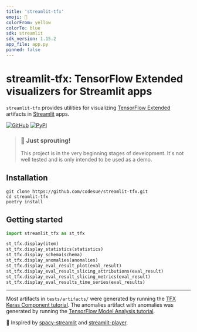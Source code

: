 ```yaml
---
title: 'streamlit-tfx'
emoji: 🌱
colorFrom: yellow
colorTo: blue
sdk: streamlit
sdk_version: 1.15.2
app_file: app.py
pinned: false
---
```


# streamlit-tfx: TensorFlow Extended visualizers for Streamlit apps

`streamlit-tfx` provides utilities for visualizing [TensorFlow Extended](https://www.tensorflow.org/tfx)
artifacts in [Streamlit](https://streamlit.io) apps.

[![GitHub][github_badge]][github_link] [![PyPI][pypi_badge]][pypi_link]

> ### 🌱 Just sprouting!
> This project is in the very beginning stages of development. It's not well tested and is only intended to be used as a demo.

## Installation

``` shell
git clone https://github.com/codesue/streamlit-tfx.git
cd streamlit-tfx
poetry install
```

## Getting started

```python
import streamlit_tfx as st_tfx

st_tfx.display(item)
st_tfx.display_statistics(statistics)
st_tfx.display_schema(schema)
st_tfx.display_anomalies(anomalies)
st_tfx.display_eval_result_plot(eval_result)
st_tfx.display_eval_result_slicing_attributions(eval_result)
st_tfx.display_eval_result_slicing_metrics(eval_result)
st_tfx.display_eval_results_time_series(eval_results)
```

---

Most artifacts in `tests/artifacts/` were generated by running the [TFX Keras Component tutorial](https://www.tensorflow.org/tfx/tutorials/tfx/components_keras).
The anomalies artifact with anomalies was generated by running the [TensorFlow Model Analysis tutorial](https://www.tensorflow.org/tfx/tutorials/model_analysis/tfma_basic).

🚀 Inspired by [spacy-streamlit](https://github.com/explosion/spacy-streamlit)
and [streamlit-player](https://github.com/okld/streamlit-player).

[github_badge]: https://badgen.net/badge/icon/GitHub?icon=github&color=black&label
[github_link]: https://github.com/codesue/streamlit-tfx

[pypi_badge]: https://badgen.net/pypi/v/streamlit-tfx?icon=pypi&color=black&label
[pypi_link]: https://pypi.org/project/streamlit-tfx
